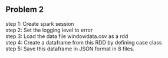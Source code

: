## Problem 2

step 1: Create spark session  
step 2: Set the logging level to error  
step 3: Load the data file windowdata.csv as a rdd  
step 4: Create a dataframe from this RDD by defining case class  
step 5: Save this dataframe in JSON format in 8 files.  

